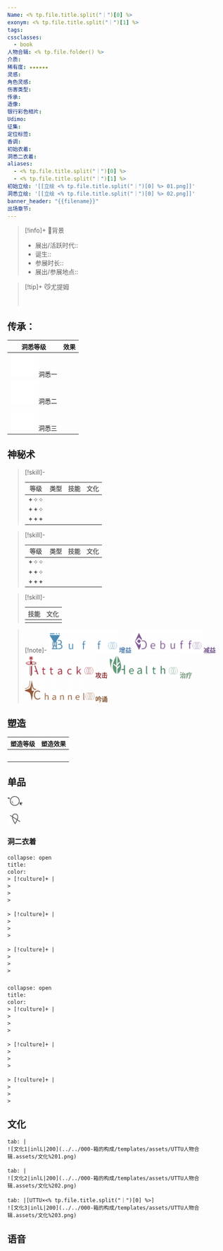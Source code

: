 ```yaml
---
Name: <% tp.file.title.split("｜")[0] %>
exonym: <% tp.file.title.split("｜")[1] %>
tags: 
cssclasses:
  - book
人物合辑: <% tp.file.folder() %>
介质: 
稀有度: ★★★★★★
灵感: 
角色灵感: 
伤害类型: 
传承: 
造像: 
银行彩色相片: 
Udimo: 
征集: 
定位标签: 
香调: 
初始衣着: 
洞悉二衣着: 
aliases:
  - <% tp.file.title.split("｜")[0] %>
  - <% tp.file.title.split("｜")[1] %>
初始立绘: '[[立绘 <% tp.file.title.split("｜")[0] %> 01.png]]'
洞悉立绘: '[[立绘 <% tp.file.title.split("｜")[0] %> 02.png]]'
banner_header: "{{filename}}"
出场章节:
---
```



> [!info]+ 🌆背景
> - 展出/活跃时代:: 
> - 诞生:: 
> - 参展时长:: 
> - 展出/参展地点:: 

> [!tip]+ 😼尤提姆
> 
> 
> <div style="height: 20px"></div>
> 
> 

## 传承：

|                                 洞悉等级                                  | 效果  |
| :-------------------------------------------------------------------: | :-: |
| ![洞悉一\|50](000-箱的构成/templates/assets/UTTU人物合辑.assets/图标%20洞悉Ⅰ.png)洞悉一 |     |
| ![洞悉二\|50](000-箱的构成/templates/assets/UTTU人物合辑.assets/图标%20洞悉Ⅱ.png)洞悉二 |     |
| ![洞悉三\|50](000-箱的构成/templates/assets/UTTU人物合辑.assets/图标%20洞悉Ⅲ.png)洞悉三 |     |

## 神秘术

> [!skill]- 
> 
> 
> | 等级  | 类型  | 技能  | 文化  |
> | :-: | :-: | :-: | :-: |
> | ✦✧✧ |     |     |     |
> | ✦✦✧ |     |     |     |
> | ✦✦✦ |     |     |     |
> 

> [!skill]- 
> 
> 
> | 等级  | 类型  | 技能  | 文化  |
> | :-: | :-: | :-: | :-: |
> | ✦✧✧ |     |     |     |
> | ✦✦✧ |     |     |     |
> | ✦✦✦ |     |     |     |
> 

> [!skill]- 
> 
> 
> | 技能 | 文化 |
> | :--: | :--: |
> |      |      |
> 



> [!note]- 
> ![增益](000-箱的构成/templates/assets/UTTU人物合辑.assets/Buff.png)<b><font color="#5c87b3">增益</font></b>
> ![减益](000-箱的构成/templates/assets/UTTU人物合辑.assets/Debuff.png)<b><font color="#7B5E91">减益</font></b>
> ![攻击](000-箱的构成/templates/assets/UTTU人物合辑.assets/Attack.png)<b><font color="#933334">攻击</font></b>
> ![治疗](000-箱的构成/templates/assets/UTTU人物合辑.assets/Health.png)<b><font color="#6F967A">治疗</font></b>
> ![吟诵](000-箱的构成/templates/assets/UTTU人物合辑.assets/Channel.png)<b><font color="#895C39">吟诵</font></b>

## 塑造

| 塑造等级 | 塑造效果 |
| :--: | :--: |
|      |      |
|      |      |
|      |      |
|      |      |
|      |      |


## 单品

![利齿子儿|inlL](000-箱的构成/templates/assets/UTTU人物合辑.assets/货币%20利齿子儿.png)

![纯雨滴|inlL](000-箱的构成/templates/assets/UTTU人物合辑.assets/货币%20纯雨滴.png)

### 洞二衣着

````ad-flex
collapse: open
title: 
color: 
> [!culture]+ |
> 
> 
> 

> [!culture]+ |
> 
> 
> 

> [!culture]+ |
> 
> 
> 
````

### 

````ad-flex
collapse: open
title: 
color: 
> [!culture]+ |
> 
> 
> 

> [!culture]+ |
> 
> 
> 

> [!culture]+ |
> 
> 
> 
````

## 文化

````tab
tab: |
![文化1|inlL|200](../../000-箱的构成/templates/assets/UTTU人物合辑.assets/文化%201.png)

tab: |
![文化2|inlL|200](../../000-箱的构成/templates/assets/UTTU人物合辑.assets/文化%202.png)

tab: |[UTTU×<% tp.file.title.split("｜")[0] %>]
![文化3|inlL|200](../../000-箱的构成/templates/assets/UTTU人物合辑.assets/文化%203.png)

````

## 语音

